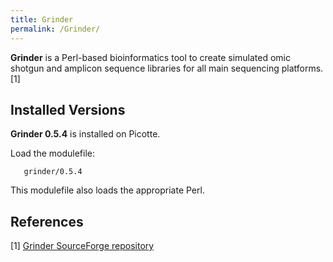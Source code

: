 ```yaml
---
title: Grinder
permalink: /Grinder/
---
```


**Grinder** is a Perl-based bioinformatics tool to create simulated omic
shotgun and amplicon sequence libraries for all main sequencing
platforms.[1]

Installed Versions
------------------

**Grinder 0.5.4** is installed on Picotte.

Load the modulefile:

`   grinder/0.5.4`

This modulefile also loads the appropriate Perl.

References
----------

<references/>

[1] [Grinder SourceForge repository](https://sourceforge.net/projects/biogrinder/)